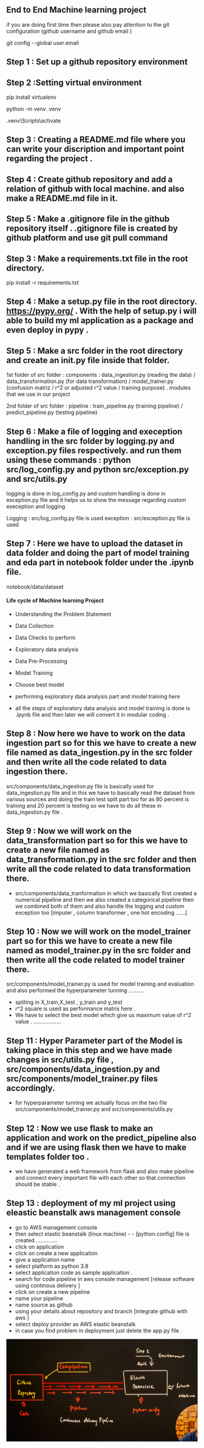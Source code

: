 ## End to End Machine learning project 

if you are doing first time then please also pay attention to the git configuration (github username and github email )

git config --global user.email



## Step 1 : Set up a github repository environment 


## Step 2 :Setting virtual environment

pip install virtualenv

python -m venv .venv

.venv\Scripts\activate

## Step 3 : Creating a  README.md file where you can write your discription and important point regarding the project . 


## Step 4 : Create github repository and add a relation of github with local machine. and also make a README.md file in it.

## Step 5  : Make a .gitignore file in the github repository itself .  .gitignore file is created by github platform and use git pull command 

## Step 3 : Make a requirements.txt file in the root directory.

pip install -r requirements.txt

## Step 4 : Make a setup.py file in the root directory. https://pypy.org/ . With the help of setup.py i will able to build  my ml application  as a package  and even deploy in pypy . 

## Step 5 : Make a src folder in the root directory and create an __init__.py file inside that folder. 

1st folder of src folder  : components : data_ingestion.py (reading the data) / data_transformation.py (for data transformation) / model_trainer.py (confusion matriz / r^2 or adjusted r^2 value / training purpose) . modules that we use in our project 

2nd folder of src folder  : pipeline : train_pipeline.py (training pipeline) / predict_pipeline.py (testing pipeline)

## Step 6 : Make a file of logging and exeception handling in the src folder by logging.py and exception.py files respectively. and run them using these commands : python src/log_config.py and python src/exception.py and src/utils.py

logging is done in log_config.py and custom handling is done in exception.py file and it helps us to show the message regarding custom exeception and logging 

Logging : src/log_config.py file is used 
exception : src/exception.py file is used 

##  Step 7 : Here we have to upload the dataset in data folder and doing the part of model training and eda part in notebook folder under the .ipynb file. 

notebook/data/dataset 

#### Life cycle of Machine learning Project

- Understanding the Problem Statement
- Data Collection
- Data Checks to perform
- Exploratory data analysis
- Data Pre-Processing
- Model Training
- Choose best model

- performing exploratory data analysis part and model training here 

- all the steps of exploratory data analysis and model training is done is .ipynb file and then later we will convert it in modular coding .

## Step 8 : Now here we have to work on the data ingestion part so for this we have to create a new file named as data_ingestion.py in the src folder and then write all the code related to data ingestion there.

src/components/data_ingestion.py file is basically used for data_ingestion.py file and in this we have to basically read the dataset from various sources and doing the train test split part too for as 80 percent is training and 20 percent is testing so we have to do all these in data_ingestion.py file . 

## Step 9 : Now we will work on the data_transformation part so for this we have to create a new file named as data_transformation.py in the src folder and then write all the code related to data transformation there.

- src/components/data_tranformation in which we basically first created a numerical pipeline and then we also created a categorical pipeline then we combined both of them and also handle the logging and custom exception too [imputer , column transformer , one hot encoding ......]

## Step 10 : Now we will work on the model_trainer part so for this we have to create a new file named as model_trainer.py in the src folder and then write all the code related to model trainer there.

src/components/model_trainer.py  is used for model training and evaluation and also performed the hyperparameter tunning ..........
- spliting in X_train,X_test , y_train and y_test 
- r^2 square is used as performance matrix here . 
- We have to select the best model which give us maximum value of r^2 value . ..................

## Step 11 : Hyper Parameter part of the Model is taking place in this step and we have made changes in src/utils.py file , src/components/data_ingestion.py and src/components/model_trainer.py files accordingly.

- for hyperparameter tunning we actually focus on the two file 
src/components/model_trainer.py and src/components/utils.py 

## Step 12 : Now we use flask to make an application and work on the predict_pipeline also and if we are using flask then we have to make templates folder too . 

- we have generated a web framework from flask and also make pipeline and connect every important file with each other so that connection should be stable . 


## Step 13 : deployment  of my ml project using eleastic beanstalk aws management console 
- go to AWS management console 
- then select elastic beanstalk (linux machine) - - [python.config] file is created ..............
- click on application 
- click on create a new application 
- give a application name
- select platform as python 3.8
- select application code as sample application . 
- search for code pipeline in aws console management [release software using continous delivery ]
- click on create a new pipeline 
- name your pipeline
- name source as github 
- using your details about repository and branch [integrate github with aws ]
- select deploy provider as AWS elastic beanstalk 
- in case you find problem in deployment just delete the app.py file . 

![1756101913719](image/README/1756101913719.png)